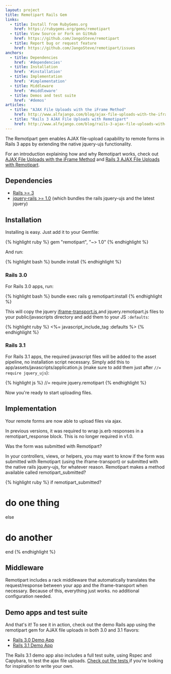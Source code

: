 ```yaml
---
layout: project
title: Remotipart Rails Gem
links:
  - title: Install from RubyGems.org
    href: https://rubygems.org/gems/remotipart
  - title: View Source or Fork on GitHub
    href: https://github.com/JangoSteve/remotipart
  - title: Report bug or request feature
    href: https://github.com/JangoSteve/remotipart/issues
anchors:
  - title: Dependencies
    href: '#dependencies'
  - title: Installation
    href: '#installation'
  - title: Implementation
    href: '#implementation'
  - title: Middleware
    href: '#middleware'
  - title: Demos and test suite
    href: '#demos'
articles:
  - title: "AJAX File Uploads with the iFrame Method"
    href: http://www.alfajango.com/blog/ajax-file-uploads-with-the-iframe-method/
  - title: "Rails 3 AJAX File Uploads with Remotipart"
    href: http://www.alfajango.com/blog/rails-3-ajax-file-uploads-with-remotipart/
---
```


The Remotipart gem enables AJAX file-upload capability to remote forms in Rails 3 apps by extending the native jquery-ujs functionality.

For an introduction explaining how and why Remotipart works, check out [AJAX File Uploads with the iFrame Method](http://www.alfajango.com/blog/ajax-file-uploads-with-the-iframe-method/) and [Rails 3 AJAX File Uploads with Remotipart](http://www.alfajango.com/blog/rails-3-ajax-file-uploads-with-remotipart/).

<span id="dependencies"></span>

## Dependencies

* [Rails &gt;= 3](https://rubygems.org/gems/rails)
* [jquery-rails &gt;= 1.0](https://rubygems.org/gems/jquery-rails) (which bundles the rails jquery-ujs and the latest jquery)

<span id="installation"></span>

## Installation

Installing is easy. Just add it to your Gemfile:

{% highlight ruby %}
gem "remotipart", "~> 1.0"
{% endhighlight %}

And run:

{% highlight bash %}
bundle install
{% endhighlight %}

### Rails 3.0

For Rails 3.0 apps, run:

{% highlight bash %}
bundle exec rails g remotipart:install
{% endhighlight %}

This will copy the jquery [ iframe-transport.js ](http://cmlenz.github.com/jquery-iframe-transport/) and jquery.remotipart.js files to your public/javascripts directory and add them to your JS `:defaults`:

{% highlight ruby %}
<%= javascript_include_tag :defaults %>
{% endhighlight %}

### Rails 3.1

For Rails 3.1 apps, the required javascript files will be added to the asset pipeline, no installation script necessary. Simply add this to app/assets/javascripts/application.js (make sure to add them just after `//= require jquery_ujs`):

{% highlight js %}
//= require jquery.remotipart
{% endhighlight %}

Now you're ready to start uploading files.

<span id="implementation"></span>

## Implementation

Your remote forms are now able to upload files via ajax.

In previous versions, it was required to wrap js.erb responses in a remotipart_response block. This is no longer required in v1.0.

Was the form was submitted with Remotipart?

In your controllers, views, or helpers, you may want to know if the form was submitted with Remotipart (using the iframe-transport) or submitted with the native rails jquery-ujs, for whatever reason. Remotipart makes a method available called remotipart_submitted?

{% highlight ruby %}
if remotipart_submitted?
  # do one thing
else
  # do another
end
{% endhighlight %}

<span id="middleware"></span>

## Middleware

Remotipart includes a rack middleware that automatically translates the request/response between your app and the iframe-transport when necessary. Because of this, everything just works. no additional configuration needed.

<span id="demos"></span>

## Demo apps and test suite

And that's it! To see it in action, check out the demo Rails app using the remotipart gem for AJAX file uploads in both 3.0 and 3.1 flavors:

* [ Rails 3.0 Demo App ](https://github.com/JangoSteve/Rails-jQuery-Demo/tree/remotipart-rails-3-0)
* [ Rails 3.1 Demo App ](https://github.com/JangoSteve/Rails-jQuery-Demo/tree/remotipart)

The Rails 3.1 demo app also includes a full test suite, using Rspec and Capybara, to test the ajax file uploads. [ Check out the tests ](https://github.com/JangoSteve/Rails-jQuery-Demo/blob/remotipart/spec/integration/comments_spec.rb#L61-238) if you're looking for inspiration to write your own.
